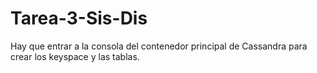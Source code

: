 # Tarea-3-Sis-Dis

Hay que entrar a la consola del contenedor principal de Cassandra para crear los keyspace y las tablas.
